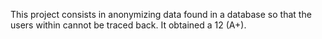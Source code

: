 This project consists in anonymizing data found in a database so that the users within cannot be traced back. It obtained a 12 (A+).
